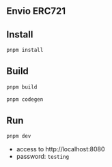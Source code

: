 ## Envio ERC721


## Install

```bash
pnpm install
```

## Build

```bash
pnpm build
```

```bash
pnpm codegen
```

## Run

```bash
pnpm dev
```

- access to http://localhost:8080
- password: `testing`
